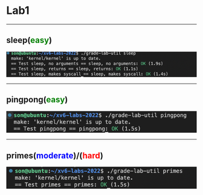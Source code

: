 # Lab1

---
## sleep(<span style="color:#008000">easy</span>)
![sleep](./sleep.png)

---
## pingpong(<span style="color:#008000">easy</span>)
![pingpong](./pingpong.png)

--- 
## primes(<span style="color:#0000ff">moderate</span>)/(<span style="color:red">hard</span>)
![primes](./primes.png)
